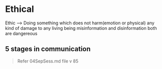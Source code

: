 # Ethical

Ethic --> Doing something which does not harm(emotion or physical) any kind of damage to any living being
misinformation and disinformation both are dangereous

## 5 stages in communication

> Refer 04SepSess.md file
 v  85